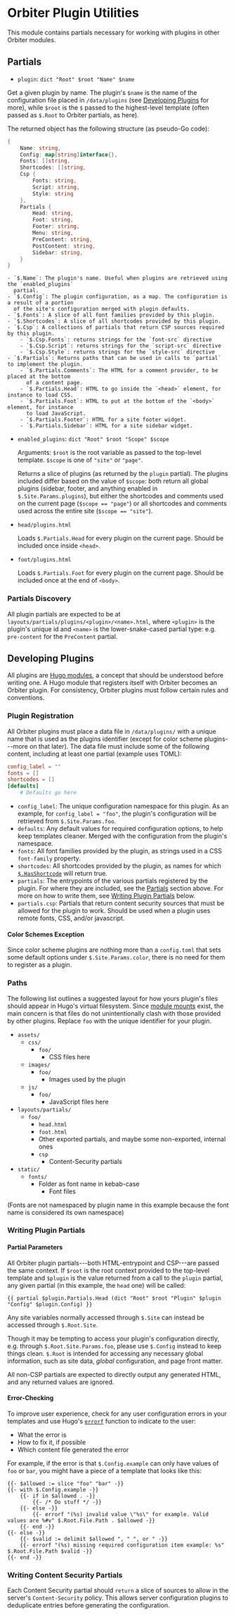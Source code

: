 # Orbiter Plugin Utilities

This module contains partials necessary for working with plugins in other Orbiter modules.

## Partials

- `plugin`: `dict "Root" $root "Name" $name`

Get a given plugin by name. The plugin's `$name` is the name of the configuration file placed
in `/data/plugins` (see [Developing Plugins](#developing-plugins) for more), while `$root` is
the `$` passed to the highest-level template (often passed as `$.Root` to Orbiter partials, as
here).

The returned object has the following structure (as pseudo-Go code):

```go
{
    Name: string,
    Config: map[string]interface{},
    Fonts: []string,
    Shortcodes: []string,
    Csp {
        Fonts: string,
        Script: string, 
        Style: string
    },
    Partials {
        Head: string,
        Foot: string,
        Footer: string,
        Menu: string,
        PreContent: string,
        PostContent: string,
        Sidebar: string,
    }
}
```

    - `$.Name`: The plugin's name. Useful when plugins are retrieved using the `enabled_plugins`
      partial.
    - `$.Config`: The plugin configuration, as a map. The configuration is a result of a portion
      of the site's configuration merged with plugin defaults.
    - `$.Fonts`: A slice of all font families provided by this plugin.
    - `$.Shortcodes`: A slice of all shortcodes provided by this plugin.
    - `$.Csp`: A collections of partials that return CSP sources required by this plugin.
        - `$.Csp.Fonts`: returns strings for the `font-src` directive
        - `$.Csp.Script`: returns strings for the `script-src` directive
        - `$.Csp.Style`: returns strings for the `style-src` directive
    - `$.Partials`: Returns paths that can be used in calls to `partial` to implement the plugin.
        - `$.Partials.Comments`: The HTML for a comment provider, to be placed at the bottom
          of a content page.
        - `$.Partials.Head`: HTML to go inside the `<head>` element, for instance to load CSS.
        - `$.Partials.Foot`: HTML to put at the bottom of the `<body>` element, for instance
          to load JavaScript.
        - `$.Partials.Footer`: HTML for a site footer widget.
        - `$.Partials.Sidebar`: HTML for a site sidebar widget.

- `enabled_plugins`: `dict "Root" $root "Scope" $scope`

  Arguments: `$root` is the root variable as passed to the top-level template. `$scope` is one
  of `"site"` or `"page"`.

  Returns a slice of plugins (as returned by the `plugin` partial). The plugins included differ
  based on the value of `$scope`: both return all global plugins (sidebar, footer, and anything
  enabled in `$.Site.Params.plugins`), but either the shortcodes and comments used on the current
  page (`$scope == "page"`) or all shortcodes and comments used across the entire site
  (`$scope == "site"`).

- `head/plugins.html`

  Loads `$.Partials.Head` for every plugin on the current page. Should be included once inside
  `<head>`.

- `foot/plugins.html`

  Loads `$.Partials.Foot` for every plugin on the current page. Should be included once at the end
  of `<body>`.

### Partials Discovery

All plugin partials are expected to be at `layouts/partials/plugins/<plugin>/<name>.html`, where `<plugin>` is the plugin's unique id
and `<name>` is the lower-snake-cased partial type: e.g. `pre-content` for the `PreContent` partial.

## Developing Plugins

All plugins are [Hugo modules](https://gohugo.io/hugo-modules/), a concept that should be understood
before writing one. A Hugo module that registers itself with Orbiter becomes an Orbiter plugin. For
consistency, Orbiter plugins must follow certain rules and conventions.

### Plugin Registration

All Orbiter plugins must place a data file in `/data/plugins/` with a unique name that is used as
the plugins identifier (except for color scheme plugins---more on that later). The data file must
include some of the following content, including at least one partial (example uses TOML):

```toml
config_label = ""
fonts = []
shortcodes = []
[defaults]
    # Defaults go here
```

- `config_label`: The unique configuration namespace for this plugin. As an example, for
  `config_label = "foo"`, the plugin's configuration will be retrieved from `$.Site.Params.foo`.
- `defaults`: Any default values for required configuration options, to help keep templates
  cleaner. Merged with the configuration from the plugin's namespace.
- `fonts`: All font families provided by the plugin, as strings used in a CSS `font-family`
  property.
- `shortcodes`: All shortcodes provided by the plugin, as names for which
  [`$.HasShortcode`](https://gohugo.io/templates/shortcode-templates/) will return true.
- `partials`: The entrypoints of the various partials registered by the plugin. For where they
  are included, see the [Partials](#partials) section above. For more on how to write them,
  see [Writing Plugin Partials](#writing-plugin-partials) below.
- `partials.csp`: Partials that return content security sources that must be allowed for the
  plugin to work. Should be used when a plugin uses remote fonts, CSS, and/or javascript.

#### Color Schemes Exception

Since color scheme plugins are nothing more than a `config.toml` that sets some default options
under `$.Site.Params.color`, there is no need for them to register as a plugin.

### Paths

The following list outlines a suggested layout for how yours plugin's files should appear in Hugo's
virtual filesystem. Since [module mounts](https://gohugo.io/hugo-modules/configuration/) exist, the
main concern is that files do not unintentionally clash with those provided by other plugins. Replace
`foo` with the unique identifier for your plugin.

- `assets/`
  - `css/`
    - `foo/`
      - CSS files here
  - `images/`
    - `foo/`
      - Images used by the plugin
  - `js/`
    - `foo/`
      - JavaScript files here
- `layouts/partials/`
  - `foo/`
    - `head.html`
    - `foot.html`
    - Other exported partials, and maybe some non-exported, internal ones
    - `csp`
      - Content-Security partials
- `static/`
  - `fonts/`
    - Folder as font name in kebab-case
      - Font files

(Fonts are not namespaced by plugin name in this example because the font name is considered its
own namespace)

### Writing Plugin Partials

#### Partial Parameters

All Orbiter plugin partials---both HTML-entrypoint and CSP---are passed the same context. If `$root`
is the root context provided to the top-level template and `$plugin` is the value returned from a
call to the `plugin` partial, any given partial (in this example, the `head` one) will be called:

```
{{ partial $plugin.Partials.Head (dict "Root" $root "Plugin" $plugin "Config" $plugin.Config) }}
```

Any site variables normally accessed through `$.Site` can instead be accessed through `$.Root.Site`.

Though it may be tempting to access your plugin's configuration directly, e.g. through
`$.Root.Site.Params.foo`, please use `$.Config` instead to keep things clean. `$.Root` is intended
for accessing any necessary global information, such as site data, *global* configuration, and
page front matter.

All non-CSP partials are expected to directly output any generated HTML, and any returned values are
ignored.

#### Error-Checking

To improve user experience, check for any user configuration errors in your templates and use Hugo's
[`errorf`](https://gohugo.io/functions/errorf/) function to indicate to the user:

- What the error is
- How to fix it, if possible
- Which content file generated the error

For example, if the error is that `$.Config.example` can only have values of `foo` or `bar`, you might
have a piece of a template that looks like this:

```
{{- $allowed := slice "foo" "bar" -}}
{{- with $.Config.example -}}
    {{- if in $allowed . -}}
        {{- /* Do stuff */ -}}
    {{- else -}}
        {{- errorf "(%s) invalid value \"%s\" for example. Valid values are %#v" $.Root.File.Path . $allowed -}}
    {{- end -}}
{{- else -}}
    {{- $valid := delimit $allowed ", " ", or " -}}
    {{- errorf "(%s) missing required configuration item example: %s" $.Root.File.Path $valid -}}
{{- end -}}
```

### Writing Content Security Partials

Each Content Security partial should `return` a slice of sources to allow in the server's `Content-Security`
policy. This allows server configuration plugins to deduplicate entries before generating the configuration.
